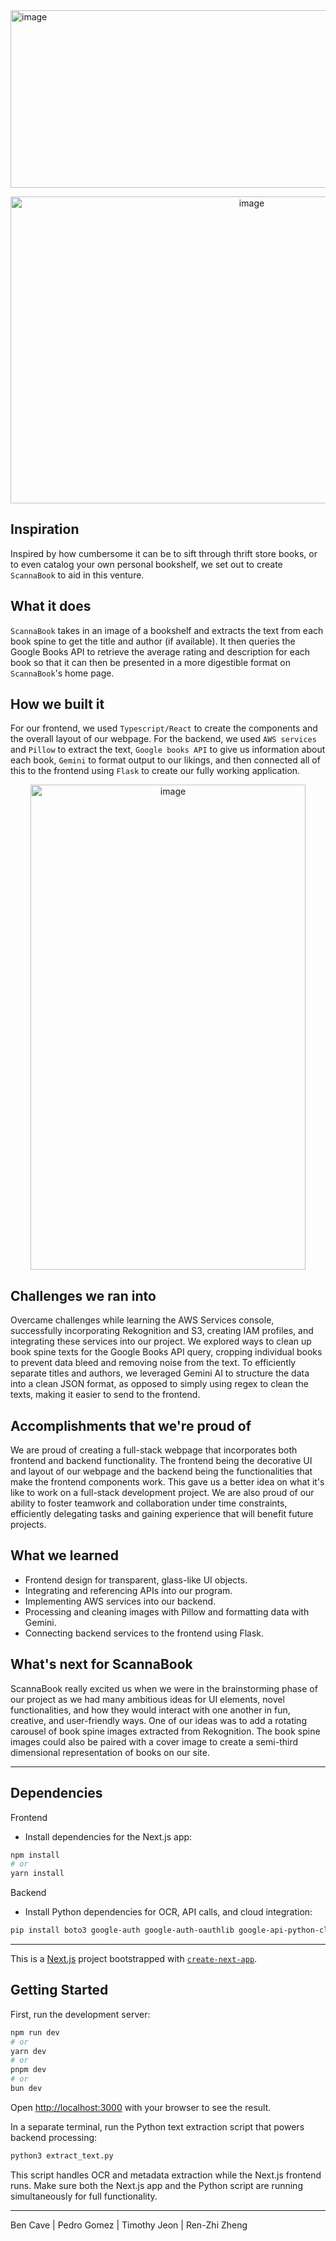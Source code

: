 <img width="2822" height="284" alt="image" src="https://github.com/user-attachments/assets/177f75cf-aef0-4a7b-8e6a-55b711ad3d4b" />
<p align="center">
  <img width="756" height="491" alt="image" src="https://github.com/user-attachments/assets/890d9a09-b070-4f7d-b176-81773864df2b" />
</p>

## Inspiration
Inspired by how cumbersome it can be to sift through thrift store books, or to even catalog your own personal bookshelf, we set out to create `ScannaBook` to aid in this venture.

## What it does
`ScannaBook` takes in an image of a bookshelf and extracts the text from each book spine to get the title and author (if available). It then queries the Google Books API to retrieve the average rating and description for each book so that it can then be presented in a more digestible format on `ScannaBook`'s home page.

## How we built it
For our frontend, we used `Typescript/React` to create the components and the overall layout of our webpage. For the backend, we used `AWS services` and `Pillow` to extract the text, `Google books API` to give us information about each book, `Gemini` to format output to our likings, and then connected all of this to the frontend  using `Flask` to create our fully working application.
<p align="center">
  <img width="440" height="776" alt="image" src="https://github.com/user-attachments/assets/994e2ac9-cb53-4bf6-9830-ff1f03283760" />
</p>

## Challenges we ran into
Overcame challenges while learning the AWS Services console, successfully incorporating Rekognition and S3, creating IAM profiles, and integrating these services into our project.
We explored ways to clean up book spine texts for the Google Books API query, cropping individual books to prevent data bleed and removing noise from the text. To efficiently separate titles and authors, we leveraged Gemini AI to structure the data into a clean JSON format, as opposed to simply using regex to clean the texts, making it easier to send to the frontend.

## Accomplishments that we're proud of
We are proud of creating a full-stack webpage that incorporates both frontend and backend functionality. The frontend being the decorative UI and layout of our webpage and the backend being the functionalities that make the frontend components work. This gave us a better idea on what it's like to work on a full-stack development project. We are also proud of our ability to foster teamwork and collaboration under time constraints, efficiently delegating tasks and gaining experience that will benefit future projects.

## What we learned
- Frontend design for transparent, glass-like UI objects.
- Integrating and referencing APIs into our program.
- Implementing AWS services into our backend.
- Processing and cleaning images with Pillow and formatting data with Gemini.
- Connecting backend services to the frontend using Flask.

## What's next for ScannaBook
ScannaBook really excited us when we were in the brainstorming phase of our project as we had many ambitious ideas for UI elements, novel functionalities, and how they would interact with one another in fun, creative, and user-friendly ways. One of our ideas was to add a rotating carousel of book spine images extracted from Rekognition. The book spine images could also be paired with a cover image to create a semi-third dimensional representation of books on our site.

---
## Dependencies

Frontend
- Install dependencies for the Next.js app:
```bash
npm install
# or
yarn install
```
Backend
- Install Python dependencies for OCR, API calls, and cloud integration:
```bash
pip install boto3 google-auth google-auth-oauthlib google-api-python-client pillow requests python-dotenv
```
---

This is a [Next.js](https://nextjs.org) project bootstrapped with [`create-next-app`](https://nextjs.org/docs/app/api-reference/cli/create-next-app).

## Getting Started

First, run the development server:

```bash
npm run dev
# or
yarn dev
# or
pnpm dev
# or
bun dev
```

Open [http://localhost:3000](http://localhost:3000) with your browser to see the result.

In a separate terminal, run the Python text extraction script that powers backend processing:

```bash
python3 extract_text.py
```

This script handles OCR and metadata extraction while the Next.js frontend runs.
Make sure both the Next.js app and the Python script are running simultaneously for full functionality.

---
Ben Cave | Pedro Gomez | Timothy Jeon | Ren-Zhi Zheng
